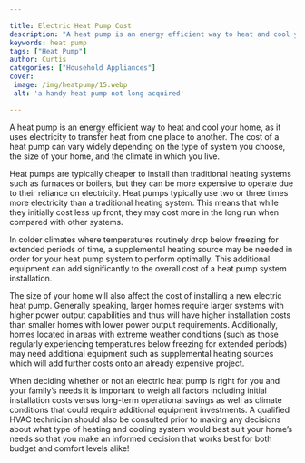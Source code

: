 ```yaml
---

title: Electric Heat Pump Cost
description: "A heat pump is an energy efficient way to heat and cool your home, as it uses electricity to transfer heat from one place to anoth...find out now"
keywords: heat pump
tags: ["Heat Pump"]
author: Curtis
categories: ["Household Appliances"]
cover: 
 image: /img/heatpump/15.webp
 alt: 'a handy heat pump not long acquired'

---
```


A heat pump is an energy efficient way to heat and cool your home, as it uses electricity to transfer heat from one place to another. The cost of a heat pump can vary widely depending on the type of system you choose, the size of your home, and the climate in which you live.

Heat pumps are typically cheaper to install than traditional heating systems such as furnaces or boilers, but they can be more expensive to operate due to their reliance on electricity. Heat pumps typically use two or three times more electricity than a traditional heating system. This means that while they initially cost less up front, they may cost more in the long run when compared with other systems. 

In colder climates where temperatures routinely drop below freezing for extended periods of time, a supplemental heating source may be needed in order for your heat pump system to perform optimally. This additional equipment can add significantly to the overall cost of a heat pump system installation. 

The size of your home will also affect the cost of installing a new electric heat pump. Generally speaking, larger homes require larger systems with higher power output capabilities and thus will have higher installation costs than smaller homes with lower power output requirements. Additionally, homes located in areas with extreme weather conditions (such as those regularly experiencing temperatures below freezing for extended periods) may need additional equipment such as supplemental heating sources which will add further costs onto an already expensive project. 

When deciding whether or not an electric heat pump is right for you and your family’s needs it is important to weigh all factors including initial installation costs versus long-term operational savings as well as climate conditions that could require additional equipment investments. A qualified HVAC technician should also be consulted prior to making any decisions about what type of heating and cooling system would best suit your home’s needs so that you make an informed decision that works best for both budget and comfort levels alike!
